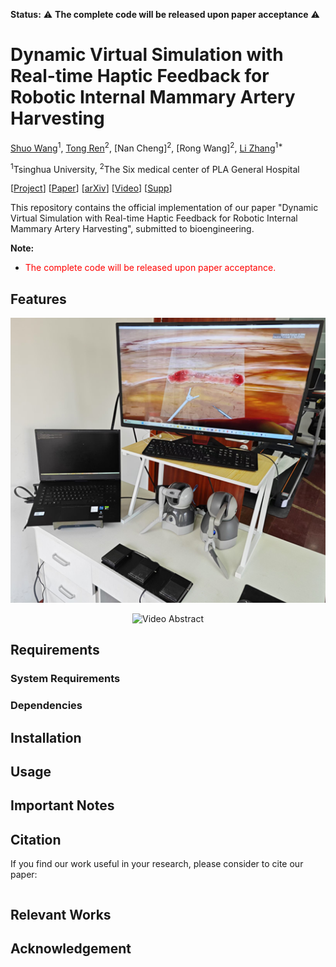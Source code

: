 
**Status:** ⚠️ **The complete code will be released upon paper acceptance** ⚠️

 # Dynamic Virtual Simulation with Real-time Haptic Feedback for Robotic Internal Mammary Artery Harvesting 

[Shuo Wang](https://orcid.org/0009-0008-6187-0401)<sup>1</sup>,
[Tong Ren](https://orcid.org/0009-0002-1929-8444)<sup>2</sup>,
[Nan Cheng]<sup>2</sup>,
[Rong Wang]<sup>2</sup>,
[Li Zhang](https://orcid.org/0000-0003-3633-9578)<sup>1*</sup>

<sup>1</sup>Tsinghua University, <sup>2</sup>The Six medical center of PLA General Hospital

[[Project](#)] [[Paper](#)] [[arXiv](#)] [[Video](https://www.youtube.com/playlist?list=PL6KpB8HbHVTTqnfAiExECcJxQTmd1E16l)] [[Supp](#)]

This repository contains the official implementation of our paper "Dynamic Virtual Simulation with Real-time Haptic Feedback for Robotic Internal Mammary Artery Harvesting", submitted to bioengineering.

**Note:** 
- <span style="color: red">The complete code will be released upon paper acceptance.</span>

## Features
<p align="center">
  <img src="assets/VirtualSurgicalSimulation Platform.png" alt="Hardware configuration of the virtual simulation platform">
</p>
<p align="center">
  <img src="assets/media2.gif" width="600" alt="Video Abstract">
</p>


## Requirements

### System Requirements


### Dependencies


## Installation


## Usage

## Important Notes


## Citation
If you find our work useful in your research, please consider to cite our paper:
```

```


## Relevant Works

## Acknowledgement


